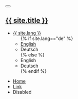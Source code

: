 <nav class="navbar navbar-expand-lg bg-primary navbar-dark sticky-top">
  <div class="container">
    <button class="order-1 navbar-toggler" type="button" data-bs-toggle="collapse" data-bs-target="#navbarSupportedContent" aria-controls="navbarSupportedContent" aria-expanded="false" aria-label="Toggle navigation">
      <span class="navbar-toggler-icon"></span>
    </button>
    <h1 class="me-auto order-2">
      <a class="{% if page.name == "index.md" %}nav-fadex {% endif %}navbar-brand" href="{% unless page.name == "index.md" %}{{ site.baseurl }}/{% endunless %}#">{{ site.title }}</a>
    </h1>
    <ul class="navbar-nav ms-auto mb-0 order-4">
      <li class="nav-item dropdown">
        <a class="nav-link dropdown-toggle" href="#" id="navbarDropdown" role="button" data-bs-toggle="dropdown" aria-expanded="false"><i class="fa fa-language fa-lg mx-2"></i>{{ site.lang  }}</a>
        <ul class="dropdown-menu" aria-labelledby="navbarDropdown">
        {% if site.lang=="de" %}
          <li><a class="dropdown-item" href="{{ site.baseurl_root }}/">English</a></li>
          <li><span class="dropdown-item">Deutsch<i class="fas fa-check ms-2"></i></span></li>
        {% else %}
          <li><span class="dropdown-item">English<i class="fas fa-check ms-2"></i></span></li>
          <li><a class="dropdown-item" href="{{ site.baseurl_root }}/de/">Deutsch</a></li>
        {% endif %}
        </ul>
      </li>
    </ul>
    <div class="collapse navbar-collapse order-md-3 order-5" id="navbarSupportedContent">
      <ul class="navbar-nav me-auto mb-2 mb-lg-0">
        <li class="nav-item">
          <a class="nav-link active" aria-current="page" href="#">Home</a>
        </li>
        <li class="nav-item">
          <a class="nav-link" href="#">Link</a>
        </li>
        <li class="nav-item">
          <a class="nav-link disabled">Disabled</a>
        </li>
      </ul>
    </div>
  </div>
</nav>
